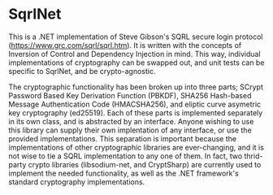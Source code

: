 SqrlNet
=======

This is a .NET implementation of Steve Gibson's SQRL secure login protocol (https://www.grc.com/sqrl/sqrl.htm).  It is written with the concepts of Inversion of Control and Dependency Injection in mind.  This way, individual implementations of cryptography can be swapped out, and unit tests can be specific to SqrlNet, and be crypto-agnostic.

The cryptographic functionality has been broken up into three parts; SCrypt Password Based Key Derivation Function (PBKDF), SHA256 Hash-based Message Authentication Code (HMACSHA256), and eliptic curve asymetric key cryptography (ed25519).  Each of these parts is implemented separately in its own class, and is abstracted by an interface.  Anyone wishing to use this library can supply their own implentation of any interface, or use the provided implementations.  This separation is important because the implementations of other cryptographic libraries are ever-changing, and it is not wise to tie a SQRL implementation to any one of them.  In fact, two thrid-party crypto libraries (libsodium-net, and CryptSharp) are currently used to implement the needed functionality, as well as the .NET framework's standard cryptography implementations.
